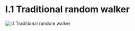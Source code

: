 # I.1 Traditional random walker

![I.1 Traditional random walker](https://raw.githubusercontent.com/mark-gerarts/nature-of-code/master/screenshots/Example%20I.1:%20Traditional%20random%20walk.gif)
